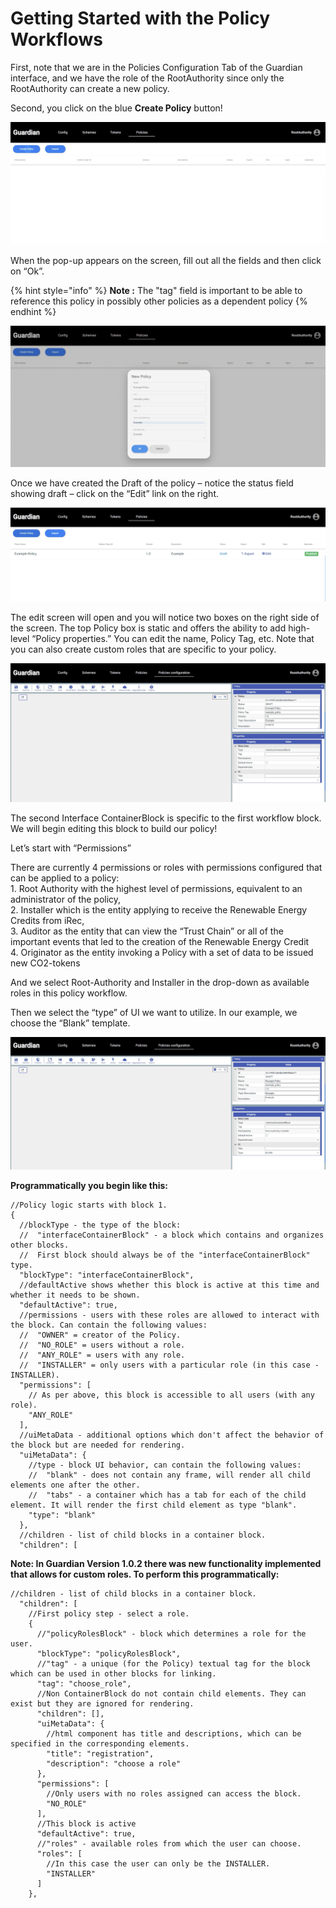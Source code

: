 # Getting Started with the Policy Workflows

First, note that we are in the Policies Configuration Tab of the Guardian interface, and we have the role of the RootAuthority since only the RootAuthority can create a new policy.

Second, you click on the blue **Create Policy** button!

![](<../.gitbook/assets/image (4).png>)

When the pop-up appears on the screen, fill out all the fields and then click on “Ok”.

{% hint style="info" %}
**Note :** The "tag" field is important to be able to reference this policy in possibly other policies as a dependent policy
{% endhint %}

![](../.gitbook/assets/image.png)

Once we have created the Draft of the policy – notice the status field showing draft – click on the “Edit” link on the right.

![](<../.gitbook/assets/image (3).png>)

The edit screen will open and you will notice two boxes on the right side of the screen. The top Policy box is static and offers the ability to add high-level “Policy properties.” You can edit the name, Policy Tag, etc. Note that you can also create custom roles that are specific to your policy.

![](<../.gitbook/assets/image (2).png>)

The second Interface ContainerBlock is specific to the first workflow block. We will begin editing this block to build our policy!

Let’s start with “Permissions”

There are currently 4 permissions or roles with permissions configured that can be applied to a policy:\
1\. Root Authority with the highest level of permissions, equivalent to an administrator of the policy,\
2\. Installer which is the entity applying to receive the Renewable Energy Credits from iRec,\
3\. Auditor as the entity that can view the “Trust Chain” or all of the important events that led to the creation of the Renewable Energy Credit\
4\. Originator as the entity invoking a Policy with a set of data to be issued new CO2-tokens

And we select Root-Authority and Installer in the drop-down as available roles in this policy workflow.

Then we select the “type” of UI we want to utilize. In our example, we choose the “Blank” template.

![](<../.gitbook/assets/image (1) (1).png>)

**Programmatically you begin like this:**

```
//Policy logic starts with block 1.
{
  //blockType - the type of the block:
  //  "interfaceContainerBlock" - a block which contains and organizes other blocks.
  //  First block should always be of the "interfaceContainerBlock" type.
  "blockType": "interfaceContainerBlock",
  //defaultActive shows whether this block is active at this time and whether it needs to be shown.
  "defaultActive": true,
  //permissions - users with these roles are allowed to interact with the block. Can contain the following values:
  //  "OWNER" = creator of the Policy.
  //  "NO_ROLE" = users without a role.
  //  "ANY_ROLE" = users with any role.
  //  "INSTALLER" = only users with a particular role (in this case - INSTALLER).
  "permissions": [
    // As per above, this block is accessible to all users (with any role).
    "ANY_ROLE"
  ],
  //uiMetaData - additional options which don't affect the behavior of the block but are needed for rendering.
  "uiMetaData": {
    //type - block UI behavior, can contain the following values:
    //  "blank" - does not contain any frame, will render all child elements one after the other.
    //  "tabs" - a container which has a tab for each of the child element. It will render the first child element as type "blank".
    "type": "blank"
  },
  //children - list of child blocks in a container block.
  "children": [
```

**Note: In Guardian Version 1.0.2 there was new functionality implemented that allows for custom roles. To perform this programmatically:**

```
//children - list of child blocks in a container block.
  "children": [
    //First policy step - select a role.
    {
      //"policyRolesBlock" - block which determines a role for the user.
      "blockType": "policyRolesBlock",
      //"tag" - a unique (for the Policy) textual tag for the block which can be used in other blocks for linking.
      "tag": "choose_role",
      //Non ContainerBlock do not contain child elements. They can exist but they are ignored for rendering.
      "children": [],
      "uiMetaData": {
        //html component has title and descriptions, which can be specified in the corresponding elements.
        "title": "registration",
        "description": "choose a role"
      },
      "permissions": [
        //Only users with no roles assigned can access the block.
        "NO_ROLE"
      ],
      //This block is active
      "defaultActive": true,
      //"roles" - available roles from which the user can choose.
      "roles": [
        //In this case the user can only be the INSTALLER.
        "INSTALLER"
      ]
    },
```
